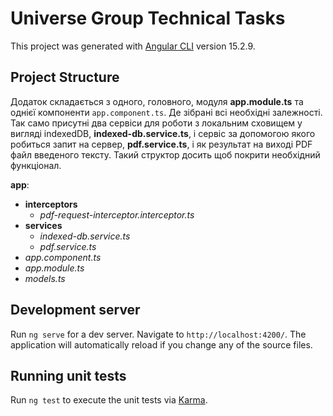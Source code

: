 # Universe Group Technical Tasks

This project was generated with [Angular CLI](https://github.com/angular/angular-cli) version 15.2.9.

## Project Structure

Додаток складається з одного, головного, модуля **app.module.ts** та однієї компоненти `app.component.ts`. Де зібрані всі необхідні залежності.
Так само присутні два сервіси для роботи з локальним сховищем у вигляді indexedDB, **indexed-db.service.ts**, і сервіс за допомогою якого робиться запит на сервер, **pdf.service.ts**, і як результат на виході PDF файл введеного тексту.
Такий структор досить щоб покрити необхідний функціонал.

**app**:
  - **interceptors**
    - *pdf-request-interceptor.interceptor.ts*
  - **services**
    - *indexed-db.service.ts*
    - *pdf.service.ts*
  - *app.component.ts*
  - *app.module.ts*
  - *models.ts*

## Development server

Run `ng serve` for a dev server. Navigate to `http://localhost:4200/`. The application will automatically reload if you change any of the source files.

## Running unit tests

Run `ng test` to execute the unit tests via [Karma](https://karma-runner.github.io).

